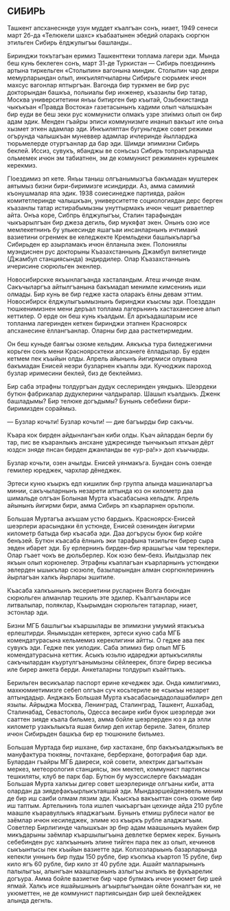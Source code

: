 ## СИБИРЬ

Ташкент апсханесннде узун муддет къалгъан сонъ, ниает, 1949 сенеси март 2б-да «Телюкели шахс» къабаатынен эбедий оларакъ сюргюн этильген Сибирь ёлджулыгъы башланды..

Биринджи токътагъан еримиз Ташкенттеки топлама лагери эди.
Мында беш кунь беклеген сонъ, март 31-де Туркистан — Сибирь поездининъ артына тиркельген «Столыпин» вагонына миндик.
Столыпин чар деври мемурларындан олып, инкъиляпчыларны Сибирьге сюрьмек ичюн махсус вагонлар яптыргъан.
Вагонда бир туркмен ве бир рус докторындан башкъа, полыиалы бир инженер, къазанлы бир татар, Москва университетини янъы битирген бир къытай, Озьбекистанда чыкъкъан «Правда Востока» газетасынынъ хадими олып чалышкъан бир еуди ве беш зеки рус коммунисти олмакъ узре зпиімиз олып он бир адам эдик.
Менден гъайры эписи коммунизмге инанып вакъыт иле онъа хызмет эткен адамлар эди.
Инкъиляптан бугуньгедже совет режими огърунда чалышкъан муневвер адамлар ичлеринде йылларджа тюрьмелерде отургъанлар да бар эди.
Шимди эпимизни Сибирь беклей.
Иссиз, сувукъ, ябанджы ве сонъсыз Сибирь топракъларында ольмемек ичюн эм табиатнен, эм де коммунист режиминен курешмек керекмиз.

ГІоездимиз эп кете.
Янъы таныш олгъанымызгъа бакъмадан муштерек аятымыз бизни бири-биримизге исиндирди.
Аз, амма самимий къонушмалар япа эдик.
1938 соиесинедже партияда, район комитетлеринде чалышкъан, университетте социологиядан дерс берген къазанлы татар истирабымызны унуттырмакъ ичюн чешит риваетлер айта.
Онъа коре, Сибпрь ёлджулыгъы, Сталин тарафындан чыкъарылгъан бир джеза дегиль, бир мукяфат экен.
Онынъ озю исе мемлекетнинъ бу улькесинде яшагъаи инсанларнынъ ичтимаий вазиетини огренмек ве келеджекте Кремльдеки башлыкъларгъа Сибирьден ер азырламакъ ичюн ёлланыла экен.
Полониялы муэндиснен рус докторыны Къазахстаннынъ Джамбул виляетинде (Джамбул станциясында) эндирдилер.
Олар Къазахстаннынъ ичерисине сюрюльген экенлер.

Новосибирскке якъынлагъанда хасталандым.
Атеш ичинде янам.
Сакъчыларгъа айтылгъанына бакъмадап менимле кимсенинъ иши олмады.
Бир кунь ве бир гедже хаста оларакъ ёлны девам эттим.
Новосибирск ёлджулыгъымызнынъ биринджи къысмы эди.
Поезддан тюшкенимизнен мени деръал топлама лагерьнинъ хастаханесине алып кеттилер.
О ерде он беш кунь къалдым.
Ёл аркъадашларым исе топланма лагеринден кеткен биринджи этапнен Красноярск апсханесине ёллангъанлар.
Оларны бир даа расткетирмедим.

Он беш куньде баягъы озюме кельдим.
Аякъкъа тура биледжегимни корьген сонъ мени Красноярсктеки апсханеге ёлладылар.
Бу ерден кетмем пек къыйын олды.
Апрель айынынъ йигирмиси олувына бакъмадан Енисей неэри бузларнен къаплы эди.
Кучюджик пароход бузлар иримесини беклей, биз де беклеймиз.

Бир саба этрафны толдургъан дудук сеслеринден уяндыкъ.
Шеэрдеки бутюн фабрикалар дудуклерини чалдыралар.
Шашып къалдыкъ.
Дженк башладымы?
Бир телюке догъдымы?
Бунынъ себебини бири-биримизден сораймыз.

— Бузлар кочьти!
Бузлар кочьти! — дие багъырды бир сакъчы.

Къара кок бирден айдынлангъан киби олды.
Къач айлардан берли бу тар, пис ве къаранлыкъ ансхане уджресинде тынчыкъып яткъан дёрт юздсн зняде пнсан бирден джанланды ве «ур-ра!»> доп къычырды.

Бузлар кочьти, озен ачылды.
Енисей уянмакъга.
Бундан сонъ озенде гемилер юреджек, чархлар дёнеджек.

Эртеси куню къыркъ едп кишилик бнр группа алында машиналаргъа минии, сакъчыларнынъ незарети алтында юз он километр даа шимальде олгъан Болыная Мурта къасабасына кельдпк.
Апрель айынынъ йигирми бири, амма Сибирь эп къарларнен орьтюли.

Большая Муртагъа акъшам устю бардыкъ.
Красноярск-Енисей шеэрлери арасындаки ёл устюнде, Енисей озенинден йигирми километр батыда бир къасаба эди.
Даа догърусы буюк бир койге бенъзей.
Бутюн къасаба ёлнынъ эки тарафына тизильген бирер сыра эвден ибарет эди.
Бу ерлернинъ бирден-бир ярашыгъы чам тереклери.
Олар гъает чокъ ве дюльберлер.
Кок юзю бем-беяз.
Иылдызлар пек якъын олып корюнелер.
Этрафны къаплагъан къарларнынъ устюндеки эвлерден ышыкълар сюзюле, базыларындан алман сюргюнлерининъ йырлагъан халкъ йырлары эшитиле.

Къасаба халкъынынъ эксериетини русларнен Волга боюндан сюрюльген алманлар тешкиль эте эдилер.
Къалгъанлары исе литвалылар, поляклар, Къырымдан сюрюльген татарлар, ниает, эстонлар эди.

Бизни МГБ башлыгъы къаршылады ве эпимизни умумий ятакъкъа ерлештирди.
Янымыздан кетеркен, эртеси куню саба МГБ комендатурасына кельмемиз кереклигини айтты.
О гедже ава пек сувукъ эди.
Гедже пек уилодик.
Саба эпимиз бир олып МГБ комендатурасына кеттик.
Асыкъ юзьлю идареджи артыкъсилялы сакъчылардан къуртулгъанымызны сёйлеерек, бпзге бирер весикъа иле бирер анкета берди.
Анкеталарны толдурып къайттыкъ.

Берильген весикъалар паспорт ерине кечеджек эди.
Онда кимлигимиз, махкюмиетимизге себеп олгъан суч косьтериле ве «сыкъы незарет алтындадыр.
Анджакъ Большая Мурта къасабасындадолашабилир» деп язылы.
Айрыджа Москва, Ленинград, Сталинград, Ташкент, Ашхабад, Сталинабад, Севастополь, Одесса весаире киби буюк шеэрлерде эки сааттен зияде къала бильмез, амма бойле шеэрлерден юз я да элли километр узакълыкъта яшая билир деп ихтар бериле.
Затен, бпзлер ичюн Сибирьден башкъа бир ер тюшюниле бильмез.

Большая Муртада бир ишхане, бир хастахане, бпр бакъкъалджылыкъ ве мануфактура тюкяны, почтахане, берберхане, фотография бар эди.
Булардан гъайры МГБ даиреси, кой совети, электрик дагъыткъан меркез, метеорология станциясы, экн мектеп, коммунист партиясы тешкиляты, клуб ве парк бар.
Бутюн бу муэссислерге бакъмадан Большая Мурта халкъы дигер совет шеэрлеринде олгъаны киби, атта олардан да зиядефакъырлыкътаяшай эди.
Мындаэршейденэвель меним де бир иш саиби олмам лязим эди.
Къыскъа вакъыттан сонъ озюме бир иш таптым.
Артельнинъ тола ишлеп чыкъаргъан цехинде айда 210 рубле маашле къаравуллыкъ япаджагъым.
Бунынъ етмиш рублеси налог ве заёмлар ичюн кесиледжек, элиме юз къыркъ рубле аладжагъым.
Советлер Бирлигинде чалышкъан эр бнр адам маашынынъ муайен бир микъдарыны заёмлар къаршылыгъына девлетке бермек керек.
Бунынъ себебинден рус халкъынынъ элине тийген пара пек аз олып, кечинюв сыкъынтысы пек къыйын вазиетте эди.
Колхозларыынъ базарларында кепекли уннынъ бир пуды 150 рубле, бир къопкъа къартоп 15 рубле, бир кило ягъ 60 рубле, бир кило зт 40 рубле эди.
Ашайт малларынынъ палылыгъы, алынгъан маашларнынъ азлыгъы ачлыкъ ве фукъарелик догъура.
Амма бойле вазиетке бир чаре булмакъ ичюн укюмет бир шей япмай.
Халкъ исе яшайышнынъ агъырлыгъындан ойле боналгъан ки, не укюметтен, не де коммунист партиясындан бир шей беклейджек алында дегнль.
